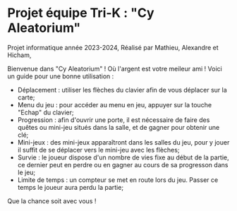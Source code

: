 # Projet équipe Tri-K : "Cy Aleatorium"
Projet informatique année 2023-2024,
Réalisé par Mathieu, Alexandre et Hicham,

Bienvenue dans "Cy Aleatorium" ! Où l'argent est votre meileur ami ! Voici un guide pour une bonne utilisation :
- Déplacement : utiliser les flèches du clavier afin de vous déplacer sur la carte;
- Menu du jeu : pour accéder au menu en jeu, appuyer sur la touche "Echap" du clavier;
- Progression : afin d'ouvrir une porte, il est nécessaire de faire des quêtes ou mini-jeu situés dans la salle, et de gagner pour obtenir une clé;
- Mini-jeux : des mini-jeux apparaîtront dans les salles du jeu, pour y jouer il suffit de se déplacer vers le mini-jeu avec les flèches;
- Survie : le joueur dispose d'un nombre de vies fixe au début de la partie, ce dernier peut en perdre ou en gagner au cours de sa progresson dans le jeu;
- Limite de temps : un compteur se met en route lors du jeu. Passer ce temps le joueur aura perdu la partie;

Que la chance soit avec vous !
